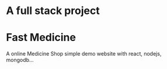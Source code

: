 # A full stack project

# Fast Medicine

A online Medicine Shop simple demo website with react, nodejs, mongodb...
